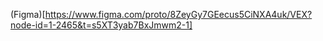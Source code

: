 (Figma)[https://www.figma.com/proto/8ZeyGy7GEecus5CiNXA4uk/VEX?node-id=1-2465&t=s5XT3yab7BxJmwm2-1]
